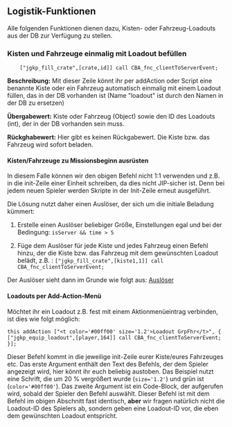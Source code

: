 ## Logistik-Funktionen
Alle folgenden Funktionen dienen dazu, Kisten- oder Fahrzeug-Loadouts aus der DB zur Verfügung zu stellen.

### Kisten und Fahrzeuge einmalig mit Loadout befüllen

```SQF
    ["jgkp_fill_crate",[crate,id]] call CBA_fnc_clientToServerEvent;
```
**Beschreibung:** Mit dieser Zeile könnt ihr per addAction oder Script eine benannte Kiste oder ein Fahrzeug automatisch einmalig mit einem Loadout füllen, das in der DB vorhanden ist (Name "loadout" ist durch den Namen in der DB zu ersetzen)

**Übergabewert:** Kiste oder Fahrzeug (Object) sowie den ID des Loadouts (int), der in der DB vorhanden sein muss.

**Rückghabewert:** Hier gibt es keinen Rückgabewert. Die Kiste bzw. das Fahrzeug wird sofort beladen.

#### Kisten/Fahrzeuge zu Missionsbeginn ausrüsten

In diesem Falle können wir den obigen Befehl nicht 1:1 verwenden und z.B. in die init-Zeile einer Einheit schreiben, da dies nicht JIP-sicher ist. Denn bei jedem neuen Spieler werden Skripte in der Init-Zeile erneut ausgeführt.

Die Lösung nutzt daher einen Auslöser, der sich um die initiale Beladung kümmert:

1. Erstelle einen Auslöser beliebiger Größe, Einstellungen egal und bei der Bedingung: ```isServer && time > 5```

2. Füge dem Auslöser für jede Kiste und jedes Fahrzeug einen Befehl hinzu, der die Kiste bzw. das Fahrzeug mit dem gewünschten Loadout belädt, z.B. : ```["jgkp_fill_crate",[kiste1,1]] call CBA_fnc_clientToServerEvent;```

Der Auslöser sieht dann im Grunde wie folgt aus:
[Auslöser](http://i.imgur.com/prMIO0J.png)

#### Loadouts per Add-Action-Menü

Möchtet ihr ein Loadout z.B. fest mit einem Aktionmenüeintrag verbinden, ist dies wie folgt möglich:

```SQF
this addAction ["<t color='#00ff00' size='1.2'>Loadout GrpFhr</t>", {
["jgkp_equip_loadout",[player,164]] call CBA_fnc_clientToServerEvent;
}];
```

Dieser Befehl kommt in die jeweilige init-Zeile eurer Kiste/eures Fahrzeuges etc. Das erste Argument enthält den Text des Befehls, der dem Spieler angezeigt wird, hier könnt ihr euch beliebig austoben. Das Beispiel nutzt eine Schrift, die um 20 % vergrößert wurde (`size='1.2'`) und grün ist (`color='#00ff00'`). Das zweite Argument ist ein Code-Block, der aufgerufen wird, sobald der Spieler den Befehl auswählt. Dieser Befehl ist mit dem Befehl im obigen Abschnitt fast identisch, **aber** wir fragen natürlich nicht die Loadout-ID des Spielers ab, sondern geben eine Loadout-ID vor, die eben dem gewünschten Loadout entspricht.



